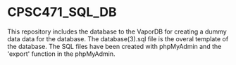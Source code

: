 # CPSC471_SQL_DB

This repository includes the database to the VaporDB for creating a dummy data data for the database. The database(3).sql file is the overal template of the database.
The SQL files have been created with phpMyAdmin and the 'export' function in the phpMyAdmin.
